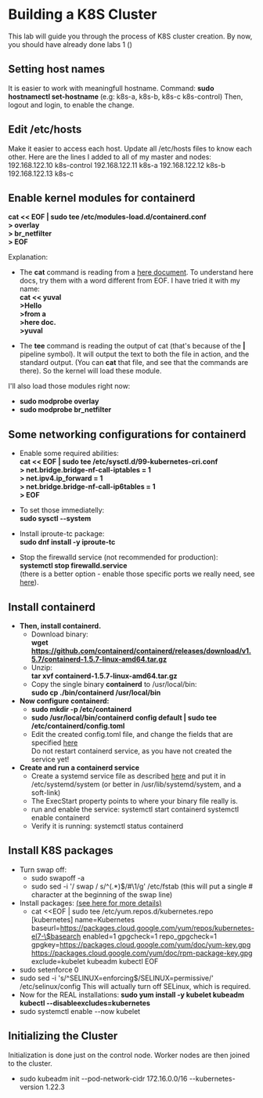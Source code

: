 # Building a K8S Cluster

This lab will guide you through the process of K8S cluster creation.
By now, you should have already done labs 1 ()

## Setting host names
It is easier to work with meaningfull hostname.
Command:
  **sudo hostnamectl set-hostname <host-name>**  (e.g: k8s-a, k8s-b, k8s-c k8s-control)
Then, logout and login, to enable the change.

## Edit /etc/hosts

Make it easier to access each host.
Update all /etc/hosts files to know each other.
Here are the lines I added to all of my master and nodes:
192.168.122.10 k8s-control
192.168.122.11 k8s-a
192.168.122.12 k8s-b
192.168.122.13 k8s-c

## Enable kernel modules for containerd

**cat << EOF | sudo tee /etc/modules-load.d/containerd.conf  
\> overlay  
\> br_netfilter  
\> EOF**

Explanation:
- The **cat** command is reading from a [here document](https://tldp.org/LDP/abs/html/here-docs.html).
To understand here docs, try them with a word different from EOF.
I have tried it with my name:  
**cat << yuval  
\>Hello  
\>from a  
\>here doc.  
\>yuval**  

- The **tee** command is reading the output of cat (that's because of the **|** pipeline symbol).
It will output the text to both the file in action, and the standard output.
(You can **cat** that file, and see that the commands are there).
So the kernel will load these module.

I'll also load those modules right now:
- **sudo modprobe overlay**
- **sudo modprobe br_netfilter**

## Some networking configurations for containerd

- Enable some required abilities:  
**cat << EOF | sudo tee /etc/sysctl.d/99-kubernetes-cri.conf  
\> net.bridge.bridge-nf-call-iptables = 1  
\> net.ipv4.ip_forward = 1  
\> net.bridge.bridge-nf-call-ip6tables = 1  
\> EOF**  

- To set those immediatelly:  
**sudo sysctl --system**  
- Install iproute-tc package:  
**sudo dnf install -y iproute-tc**  
- Stop the firewalld service (not recommended for production):  
**systemctl stop firewalld.service**  
(there is a better option - enable those specific ports we really need, see [here](https://www.tecmint.com/install-a-kubernetes-cluster-on-centos-8/)).

## Install containerd

<!-- - First, remove pre-installed docker from your machines:
  **NOT NEEDED**
  - sudo yum remove buildah skopeo podman containers-common atomic-registries docker container-tools
  - sudo rm -rf /etc/containers/* /var/lib/containers/* /etc/docker /etc/subuid* /etc/subgid*
  - sudo cd ~ && rm -rf /.local/share/containers/ -->
- **Then, install containerd.**
  - Download binary:  
  **wget https://github.com/containerd/containerd/releases/download/v1.5.7/containerd-1.5.7-linux-amd64.tar.gz**
  - Unzip:  
  **tar xvf containerd-1.5.7-linux-amd64.tar.gz**
  - Copy the single binary **containerd** to /usr/local/bin:  
**sudo cp ./bin/containerd /usr/local/bin**
- **Now configure containerd:**
  - **sudo mkdir -p /etc/containerd**
  - **sudo /usr/local/bin/containerd config default | sudo tee /etc/containerd/config.toml**
  - Edit the created config.toml file, and change the fields that are specified [here](https://kubernetes.io/docs/setup/production-environment/container-runtimes/#containerd-systemd)  
  Do not restart containerd service, as you have not created the service yet!
- **Create and run a containerd service**  
  - Create a systemd service file as described [here](https://github.com/containerd/containerd/blob/main/docs/ops.md) and put it in /etc/systemd/system (or better in /usr/lib/systemd/system, and a soft-link)
  - The ExecStart property points to where your binary file really is.
  - run and enable the service:
  systemctl start containerd
  systemctl enable containerd
  - Verify it is running:
  systemctl status containerd

## Install K8S packages

- Turn swap off:
  - sudo swapoff -a
  - sudo sed -i '/ swap / s/^\(.*\)$/#\1/g' /etc/fstab
  (this will put a single # character at the beginning of the swap line)
- Install packages:
  [(see here for more details)](https://kubernetes.io/docs/setup/production-environment/tools/kubeadm/install-kubeadm/#installing-kubeadm-kubelet-and-kubectl)
  - cat <<EOF | sudo tee /etc/yum.repos.d/kubernetes.repo
[kubernetes]
name=Kubernetes
baseurl=https://packages.cloud.google.com/yum/repos/kubernetes-el7-\$basearch
enabled=1
gpgcheck=1
repo_gpgcheck=1
gpgkey=https://packages.cloud.google.com/yum/doc/yum-key.gpg https://packages.cloud.google.com/yum/doc/rpm-package-key.gpg
exclude=kubelet kubeadm kubectl
EOF
- sudo setenforce 0
- sudo sed -i 's/^SELINUX=enforcing$/SELINUX=permissive/' /etc/selinux/config
  This will actually turn off SELinux, which is required.
- Now for the REAL installations:
  **sudo yum install -y kubelet kubeadm kubectl --disableexcludes=kubernetes**
- sudo systemctl enable --now kubelet


## Initializing the Cluster

Initialization is done just on the control node.
Worker nodes are then joined to the cluster.
- sudo kubeadm init --pod-network-cidr 172.16.0.0/16 --kubernetes-version 1.22.3